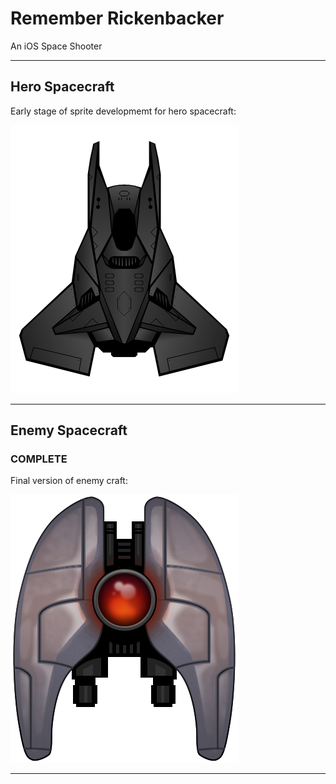 # Remember Rickenbacker
An iOS Space Shooter

---

## Hero Spacecraft
Early stage of sprite developmemt for hero spacecraft:

![Player Ship Being Constructed](https://github.com/jermyser/RememberRickenbacker/blob/master/goodGuy_0.3.0.png "Player Ship Being Constructed")

---

## Enemy Spacecraft
### COMPLETE
Final version of enemy craft:

![Enemy Ship](https://github.com/jermyser/RememberRickenbacker/blob/master/badguy_FINAL.png "Enemy Ship")

---
